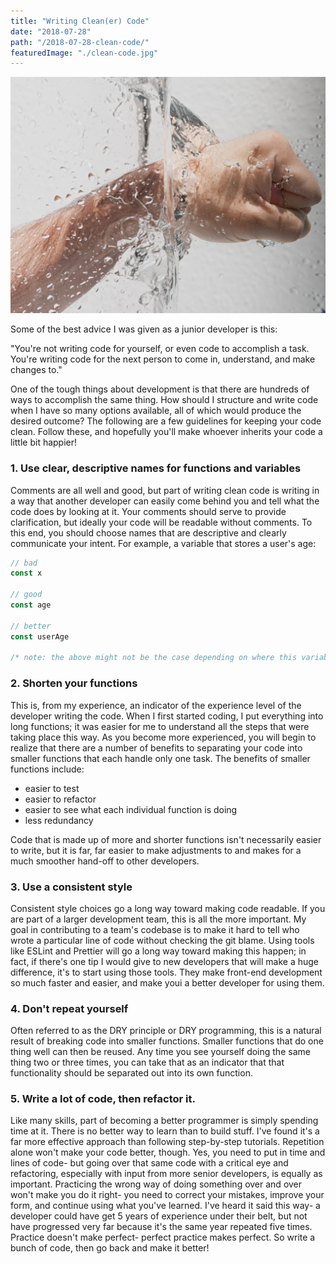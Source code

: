 ```yaml
---
title: "Writing Clean(er) Code"
date: "2018-07-28"
path: "/2018-07-28-clean-code/"
featuredImage: "./clean-code.jpg"
---
```

![Clean code](./clean-code.jpg)

Some of the best advice I was given as a junior developer is this:

"You're not writing code for yourself, or even code to accomplish a task. You're writing code for the next person to come in, understand, and make changes to."

One of the tough things about development is that there are hundreds of ways to accomplish the same thing. How should I structure and write code when I have so many options available, all of which would produce the desired outcome? The following are a few guidelines for keeping your code clean. Follow these, and hopefully you'll make whoever inherits your code a little bit happier!


### 1. Use clear, descriptive names for functions and variables
Comments are all well and good, but part of writing clean code is writing in a way that another developer can easily come behind you 
and tell what the code does by looking at it. Your comments should serve to provide clarification, but ideally your code will be readable without comments. To this end, you should choose names that 
are descriptive and clearly communicate your intent. For example, a variable that stores a user's age:

```js
// bad
const x

// good
const age

// better
const userAge

/* note: the above might not be the case depending on where this variable is stored; for exampler, if it's contained in a 'user' object, then user.age would be very clear and user.userAge would be redundant. */
```

### 2. Shorten your functions 
This is, from my experience, an indicator of the experience level of the developer writing the code. When I first started coding, I put everything into long functions; it was easier for me to understand all the steps that were taking place this way. As you become more experienced, you will begin to realize that there are a number of benefits to separating your code into smaller functions that each handle only one task. The benefits of smaller functions include:
- easier to test
- easier to refactor
- easier to see what each individual function is doing
- less redundancy

Code that is made up of more and shorter functions isn't necessarily easier to write, but it is far, far easier to make adjustments to and makes for a much smoother hand-off to other developers.


### 3. Use a consistent style
Consistent style choices go a long way toward making code readable. If you are part of a larger development team, this is all the more important.
My goal in contributing to a team's codebase is to make it hard to tell who wrote a particular line of code without checking the git blame.
Using tools like ESLint and Prettier will go a long way toward making this happen; in fact, if there's one tip I would give to new developers that will
make a huge difference, it's to start using those tools. They make front-end development so much faster and easier, and make youi a better developer for using them.

### 4. Don't repeat yourself
Often referred to as the DRY principle or DRY programming, this is a natural result of breaking code into smaller functions. Smaller functions that do one thing well can then be reused. Any time you see yourself doing the same thing two or three times, you can take that as an indicator that that functionality should be separated out into its own function.

### 5. Write a lot of code, then refactor it.
Like many skills, part of becoming a better programmer is simply spending time at it. There is no better way to learn than to build stuff.
I've found it's a far more effective approach than following step-by-step tutorials. Repetition alone won't make your code better, though. Yes,
you need to put in time and lines of code- but going over that same code with a critical eye and refactoring, especially with input from more senior developers,
is equally as important. Practicing the wrong way of doing something over and over won't make you do it right- you need to correct your mistakes,
improve your form, and continue using what you've learned. I've heard it said this way- a developer could have get 5 years of experience under their belt, but
not have progressed very far because it's the same year repeated five times. Practice doesn't make perfect- perfect practice makes perfect. So write a bunch of code, then go back and make it better!
